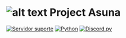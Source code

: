 # ![alt text](https://i.imgur.com/xNRnFQz.png "Um bot para o discord!") Project Asuna

[![Servidor suporte](https://discordapp.com/api/guilds/551915138156855306/widget.png?style=shield)](https://discord.gg/CtaEVwb)
[![Python](https://img.shields.io/badge/Python-3.7.0-7BCDE8.svg)](https://www.python.org/downloads/release/python-370/)
[![Discord.py](https://img.shields.io/badge/Discord.py(rewrite)-1.0.0a-7BCDE8.svg)](https://github.com/Rapptz/discord.py)
